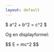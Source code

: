 ```yaml
---
layout: default
---
```


<div class="mathjax">
  <p> $ a^2 + b^2 = c^2 $</p>
  <p>Og en displayformel:</p>
  $$ E = mc^2 $$
</div>
